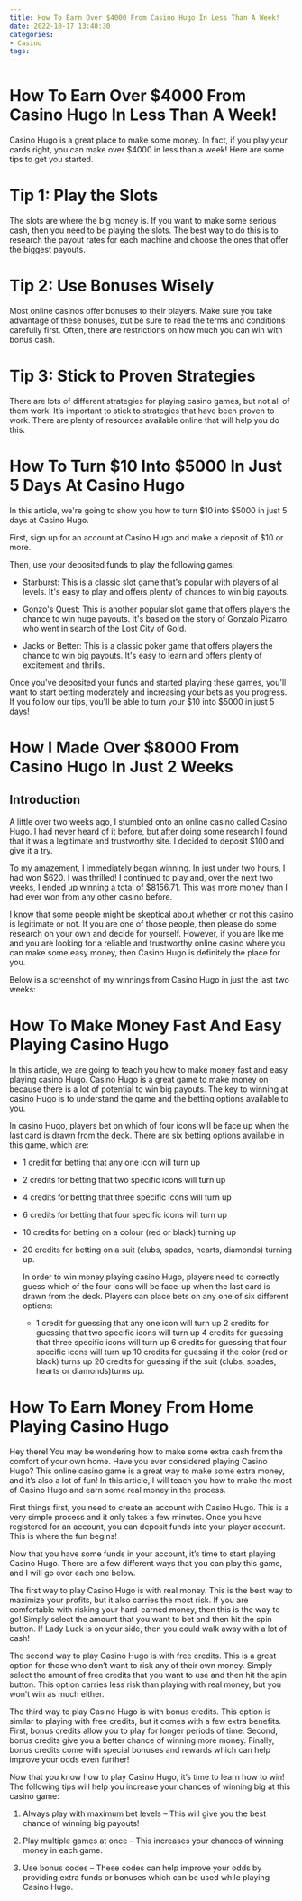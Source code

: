 ```yaml
---
title: How To Earn Over $4000 From Casino Hugo In Less Than A Week!
date: 2022-10-17 13:40:30
categories:
- Casino
tags:
---
```



#  How To Earn Over $4000 From Casino Hugo In Less Than A Week!

Casino Hugo is a great place to make some money. In fact, if you play your cards right, you can make over $4000 in less than a week! Here are some tips to get you started.

# Tip 1: Play the Slots

The slots are where the big money is. If you want to make some serious cash, then you need to be playing the slots. The best way to do this is to research the payout rates for each machine and choose the ones that offer the biggest payouts.

# Tip 2: Use Bonuses Wisely

Most online casinos offer bonuses to their players. Make sure you take advantage of these bonuses, but be sure to read the terms and conditions carefully first. Often, there are restrictions on how much you can win with bonus cash.

# Tip 3: Stick to Proven Strategies

There are lots of different strategies for playing casino games, but not all of them work. It’s important to stick to strategies that have been proven to work. There are plenty of resources available online that will help you do this.

#  How To Turn $10 Into $5000 In Just 5 Days At Casino Hugo

In this article, we're going to show you how to turn $10 into $5000 in just 5 days at Casino Hugo.

First, sign up for an account at Casino Hugo and make a deposit of $10 or more.

Then, use your deposited funds to play the following games:

- Starburst: This is a classic slot game that's popular with players of all levels. It's easy to play and offers plenty of chances to win big payouts.

- Gonzo's Quest: This is another popular slot game that offers players the chance to win huge payouts. It's based on the story of Gonzalo Pizarro, who went in search of the Lost City of Gold.

- Jacks or Better: This is a classic poker game that offers players the chance to win big payouts. It's easy to learn and offers plenty of excitement and thrills.

Once you've deposited your funds and started playing these games, you'll want to start betting moderately and increasing your bets as you progress. If you follow our tips, you'll be able to turn your $10 into $5000 in just 5 days!

#  How I Made Over $8000 From Casino Hugo In Just 2 Weeks

## Introduction

A little over two weeks ago, I stumbled onto an online casino called Casino Hugo. I had never heard of it before, but after doing some research I found that it was a legitimate and trustworthy site. I decided to deposit $100 and give it a try.

To my amazement, I immediately began winning. In just under two hours, I had won $620. I was thrilled! I continued to play and, over the next two weeks, I ended up winning a total of $8156.71. This was more money than I had ever won from any other casino before.

I know that some people might be skeptical about whether or not this casino is legitimate or not. If you are one of those people, then please do some research on your own and decide for yourself. However, if you are like me and you are looking for a reliable and trustworthy online casino where you can make some easy money, then Casino Hugo is definitely the place for you.

Below is a screenshot of my winnings from Casino Hugo in just the last two weeks:

#  How To Make Money Fast And Easy Playing Casino Hugo

In this article, we are going to teach you how to make money fast and easy playing casino Hugo. Casino Hugo is a great game to make money on because there is a lot of potential to win big payouts. The key to winning at casino Hugo is to understand the game and the betting options available to you.

In casino Hugo, players bet on which of four icons will be face up when the last card is drawn from the deck. There are six betting options available in this game, which are:

* 1 credit for betting that any one icon will turn up

* 2 credits for betting that two specific icons will turn up

* 4 credits for betting that three specific icons will turn up

* 6 credits for betting that four specific icons will turn up

* 10 credits for betting on a colour (red or black) turning up

* 20 credits for betting on a suit (clubs, spades, hearts, diamonds) turning up.





  In order to win money playing casino Hugo, players need to correctly guess which of the four icons will be face-up when the last card is drawn from the deck. Players can place bets on any one of six different options: 

  * 1 credit for guessing that any one icon will turn up 
2 credits for guessing that two specific icons will turn up 
4 credits for guessing that three specific icons will turn up   6 credits for guessing that four specific icons will turn up  10 credits for guessing if the color (red or black) turns up 20 credits for guessing if the suit (clubs, spades, hearts or diamonds)turns up.

#  How To Earn Money From Home Playing Casino Hugo

Hey there! You may be wondering how to make some extra cash from the comfort of your own home. Have you ever considered playing Casino Hugo? This online casino game is a great way to make some extra money, and it’s also a lot of fun! In this article, I will teach you how to make the most of Casino Hugo and earn some real money in the process.

First things first, you need to create an account with Casino Hugo. This is a very simple process and it only takes a few minutes. Once you have registered for an account, you can deposit funds into your player account. This is where the fun begins!

Now that you have some funds in your account, it’s time to start playing Casino Hugo. There are a few different ways that you can play this game, and I will go over each one below.

The first way to play Casino Hugo is with real money. This is the best way to maximize your profits, but it also carries the most risk. If you are comfortable with risking your hard-earned money, then this is the way to go! Simply select the amount that you want to bet and then hit the spin button. If Lady Luck is on your side, then you could walk away with a lot of cash!

The second way to play Casino Hugo is with free credits. This is a great option for those who don’t want to risk any of their own money. Simply select the amount of free credits that you want to use and then hit the spin button. This option carries less risk than playing with real money, but you won’t win as much either.

The third way to play Casino Hugo is with bonus credits. This option is similar to playing with free credits, but it comes with a few extra benefits. First, bonus credits allow you to play for longer periods of time. Second, bonus credits give you a better chance of winning more money. Finally, bonus credits come with special bonuses and rewards which can help improve your odds even further!

Now that you know how to play Casino Hugo, it’s time to learn how to win! The following tips will help you increase your chances of winning big at this casino game:

1) Always play with maximum bet levels – This will give you the best chance of winning big payouts!

2) Play multiple games at once – This increases your chances of winning money in each game.

3) Use bonus codes – These codes can help improve your odds by providing extra funds or bonuses which can be used while playing Casino Hugo.